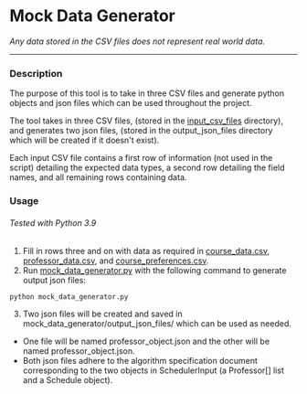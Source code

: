 # Mock Data Generator
*Any data stored in the CSV files does not represent real world data.*
___
### Description
The purpose of this tool is to take in three CSV files and generate python objects and json files which can be used throughout the project.

The tool takes in three CSV files, (stored in the [input_csv_files](/mock_data_generator/input_csv_files) directory), and generates two json files, (stored in the output_json_files directory which will be created if it doesn't exist). 

Each input CSV file contains a first row of information (not used in the script) detailing the expected data types, a second row detailing the field names, and all remaining rows containing data.


### Usage 
###### Tested with Python 3.9
1. Fill in rows three and on with data as required in [course_data.csv](/mock_data_generator/input_csv_files/course_data.csv), [professor_data.csv](/mock_data_generator/input_csv_files/professor_data.csv), and [course_preferences.csv](/mock_data_generator/input_csv_files/course_preferences.csv).
2. Run [mock_data_generator.py](/mock_data_generator/mock_data_generator.py) with the following command to generate output json files:
  ```
  python mock_data_generator.py
  ```
3. Two json files will be created and saved in mock_data_generator/output_json_files/ which can be used as needed.
  - One file will be named professor_object.json and the other will be named professor_object.json.
  - Both json files adhere to the algorithm specification document corresponding to the two objects in SchedulerInput (a Professor[] list and a Schedule object).
